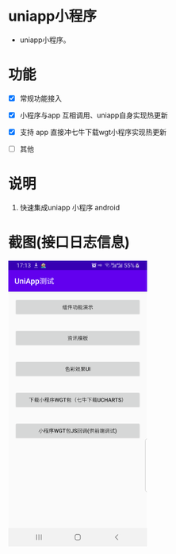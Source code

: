 # uniapp小程序
- uniapp小程序。



# 功能
- [x] 常规功能接入
- [x] 小程序与app 互相调用、uniapp自身实现热更新
- [x] 支持 app 直接冲七牛下载wgt小程序实现热更新
- [ ] 其他


# 说明
1. 快速集成uniapp 小程序 android

# 截图(接口日志信息)
<div>
    <img src='screenshots/device-2020-05-29-171307.png' width=280>
</div>






